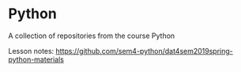 # Python
A collection of repositories from the course Python

Lesson notes: https://github.com/sem4-python/dat4sem2019spring-python-materials
